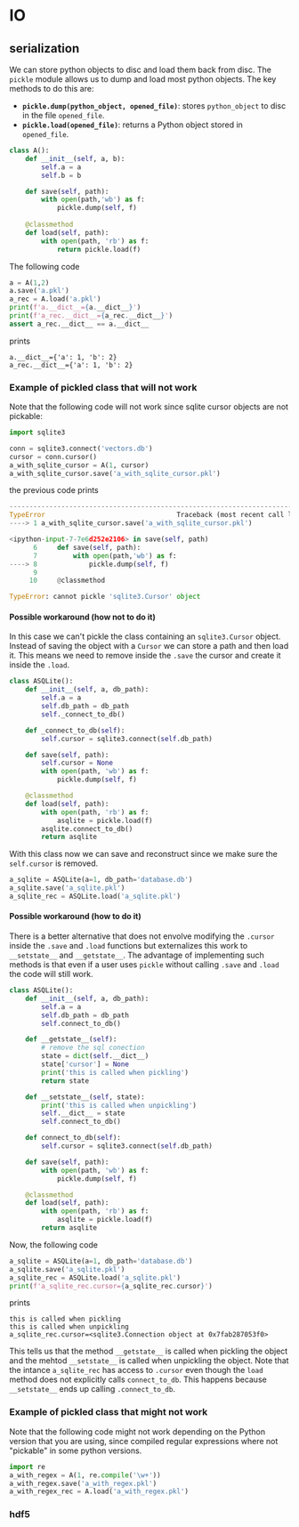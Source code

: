 

# IO


## serialization

We can store python objects to disc and load them back from disc.
The `pickle` module allows us to dump and load most python objects. The
key methods to do this are:

- **`pickle.dump(python_object, opened_file)`**: stores `python_object` to disc in the file `opened_file`.
- **`pickle.load(opened_file)`**: returns a Python object stored in `opened_file`.

```python
class A():
    def __init__(self, a, b):
        self.a = a
        self.b = b

    def save(self, path):
        with open(path,'wb') as f:
            pickle.dump(self, f)
    
    @classmethod
    def load(self, path):
        with open(path, 'rb') as f:
            return pickle.load(f)
```

The following code
```python
a = A(1,2)
a.save('a.pkl')
a_rec = A.load('a.pkl')
print(f'a.__dict__={a.__dict__}')
print(f'a_rec.__dict__={a_rec.__dict__}')
assert a_rec.__dict__ == a.__dict__
```
prints
```commandline
a.__dict__={'a': 1, 'b': 2}
a_rec.__dict__={'a': 1, 'b': 2}
```


### Example of pickled class that will not work 

Note that the following code will not work since sqlite cursor objects are not pickable:

```python
import sqlite3

conn = sqlite3.connect('vectors.db')
cursor = conn.cursor()
a_with_sqlite_cursor = A(1, cursor)
a_with_sqlite_cursor.save('a_with_sqlite_cursor.pkl')
```

the previous code prints

```python
---------------------------------------------------------------------------
TypeError                                 Traceback (most recent call last)
----> 1 a_with_sqlite_cursor.save('a_with_sqlite_cursor.pkl')

<ipython-input-7-7e6d252e2106> in save(self, path)
      6     def save(self, path):
      7         with open(path,'wb') as f:
----> 8             pickle.dump(self, f)
      9 
     10     @classmethod

TypeError: cannot pickle 'sqlite3.Cursor' object
```



#### Possible workaround (how not to do it)

In this case we can't pickle the class containing an `sqlite3.Cursor` object. 
Instead of saving the object with a `Cursor` we can store a path and then load it.
This means we need to remove inside the `.save` the cursor  and create it inside the `.load`.

```python
class ASQLite():
    def __init__(self, a, db_path):
        self.a = a
        self.db_path = db_path
        self._connect_to_db()

    def _connect_to_db(self):
        self.cursor = sqlite3.connect(self.db_path)

    def save(self, path):
        self.cursor = None
        with open(path, 'wb') as f:
            pickle.dump(self, f)

    @classmethod
    def load(self, path):
        with open(path, 'rb') as f:
            asqlite = pickle.load(f)
        asqlite.connect_to_db()
        return asqlite
```

With this class now we can save and reconstruct since we make sure the `self.cursor` is removed.

```python
a_sqlite = ASQLite(a=1, db_path='database.db')
a_sqlite.save('a_sqlite.pkl')
a_sqlite_rec = ASQLite.load('a_sqlite.pkl')
```


#### Possible workaround (how to do it)

There is a better alternative that does not envolve modifying the `.cursor` inside the `.save`
and `.load` functions but externalizes this work to `__setstate__` and `__getstate__`. The advantage of implementing 
such methods is that even if a user uses `pickle` without calling `.save` and `.load` the code will still work.

```python
class ASQLite():
    def __init__(self, a, db_path):
        self.a = a
        self.db_path = db_path
        self.connect_to_db()

    def __getstate__(self):
        # remove the sql conection
        state = dict(self.__dict__)
        state['cursor'] = None
        print('this is called when pickling')
        return state

    def __setstate__(self, state):
        print('this is called when unpickling')
        self.__dict__ = state
        self.connect_to_db()

    def connect_to_db(self):
        self.cursor = sqlite3.connect(self.db_path)

    def save(self, path):
        with open(path, 'wb') as f:
            pickle.dump(self, f)

    @classmethod
    def load(self, path):
        with open(path, 'rb') as f:
            asqlite = pickle.load(f)
        return asqlite
```
Now, the following code 
```python
a_sqlite = ASQLite(a=1, db_path='database.db')
a_sqlite.save('a_sqlite.pkl')
a_sqlite_rec = ASQLite.load('a_sqlite.pkl')
print(f'a_sqlite_rec.cursor={a_sqlite_rec.cursor}')
```
prints
```commandline
this is called when pickling
this is called when unpickling
a_sqlite_rec.cursor=<sqlite3.Connection object at 0x7fab287053f0>
```
This tells us that the method `__getstate__` is called when pickling the object and the 
mehtod `__setstate__` is called when unpickling the object. Note that the intance `a_sqlite_rec` has
access to `.cursor` even though the `load` method does not explicitly calls `connect_to_db`.
This happens because `__setstate__` ends up calling `.connect_to_db`.

### Example of pickled class that might not work 

Note that the following code might not work depending on the Python version that you are using,
since compiled regular expressions where not "pickable" in some python versions. 

```python
import re
a_with_regex = A(1, re.compile('\w+'))
a_with_regex.save('a_with_regex.pkl')
a_with_regex_rec = A.load('a_with_regex.pkl')
```


### hdf5
